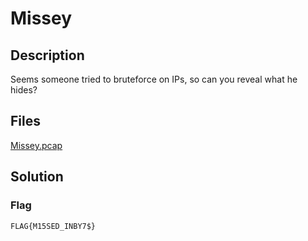 # Missey

## Description

Seems someone tried to bruteforce on IPs, so can you reveal what he hides?

## Files

[Missey.pcap](./Missey.pcap)

## Solution

### Flag

```text
FLAG{M15SED_INBY7$}
```
